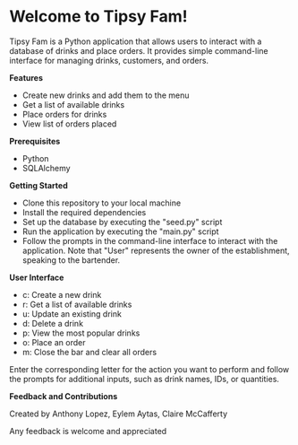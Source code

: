 # Welcome to Tipsy Fam!

Tipsy Fam is a Python application that allows users to interact with a database of drinks and place orders. It provides simple command-line interface for managing drinks, customers, and orders. 

**Features**
* Create new drinks and add them to the menu
* Get a list of available drinks
* Place orders for drinks
* View list of orders placed

**Prerequisites**
* Python
* SQLAlchemy

**Getting Started**
* Clone this repository to your local machine
* Install the required dependencies
* Set up the database by executing the "seed.py" script
* Run the application by executing the "main.py" script
* Follow the prompts in the command-line interface to interact with the application. Note that "User" represents the owner of the establishment, speaking to the bartender.

**User Interface**
* c: Create a new drink
* r: Get a list of available drinks
* u: Update an existing drink
* d: Delete a drink
* p: View the most popular drinks
* o: Place an order
* m: Close the bar and clear all orders

Enter the corresponding letter for the action you want to perform and follow the prompts for additional inputs, such as drink names, IDs, or quantities. 

**Feedback and Contributions**

Created by Anthony Lopez, Eylem Aytas, Claire McCafferty

Any feedback is welcome and appreciated

